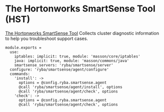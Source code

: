 # The Hortonworks SmartSense Tool (HST)

[The Hortonworks SmartSense Tool][hst] Collects cluster diagnostic information
to help you troubleshoot support cases.

    module.exports =
      use:
        iptables: implicit: true, module: 'masson/core/iptables'
        java: implicit: true, module: 'masson/commons/java'
        smartsense_servers: 'ryba/smartsense/server'
      configure: 'ryba/smartsense/agent/configure'
      commands:
        'install': ->
          options = @config.ryba.smartsense.agent
          @call 'ryba/smartsense/agent/install', options
          @call 'ryba/smartsense/agent/check', options
        'check': ->
          options = @config.ryba.smartsense.agent
          @call 'ryba/smartsense/agent/check', options

[hst]: (http://docs.hortonworks.com/HDPDocuments/SS1/SmartSense-1.3.0/bk_installation/content/architecture_overview.html)
